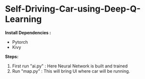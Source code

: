 # Self-Driving-Car-using-Deep-Q-Learning

**Install Dependencies :** 
 - Pytorch
 - Kivy
 
 **Steps:**
  1. First run "ai.py" : Here Neural Network is built and trained
  2. Run "map.py" : This will bring UI where car will be running. 
  
  
